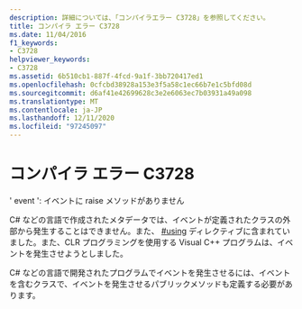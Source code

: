 ```yaml
---
description: 詳細については、「コンパイラエラー C3728」を参照してください。
title: コンパイラ エラー C3728
ms.date: 11/04/2016
f1_keywords:
- C3728
helpviewer_keywords:
- C3728
ms.assetid: 6b510cb1-887f-4fcd-9a1f-3bb720417ed1
ms.openlocfilehash: 0cfcbd38928a153e3f5a58c1ec66b7e1c5bfd08d
ms.sourcegitcommit: d6af41e42699628c3e2e6063ec7b03931a49a098
ms.translationtype: MT
ms.contentlocale: ja-JP
ms.lasthandoff: 12/11/2020
ms.locfileid: "97245097"
---
```

# <a name="compiler-error-c3728"></a>コンパイラ エラー C3728

' event ': イベントに raise メソッドがありません

C# などの言語で作成されたメタデータでは、イベントが定義されたクラスの外部から発生することはできません。また、 [#using](../../preprocessor/hash-using-directive-cpp.md) ディレクティブに含まれていました。また、CLR プログラミングを使用する Visual C++ プログラムは、イベントを発生させようとしました。

C# などの言語で開発されたプログラムでイベントを発生させるには、イベントを含むクラスで、イベントを発生させるパブリックメソッドも定義する必要があります。

